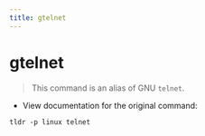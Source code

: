 ```yaml
---
title: gtelnet
---
```

# gtelnet

> This command is an alias of GNU `telnet`.

- View documentation for the original command:

`tldr -p linux telnet`
